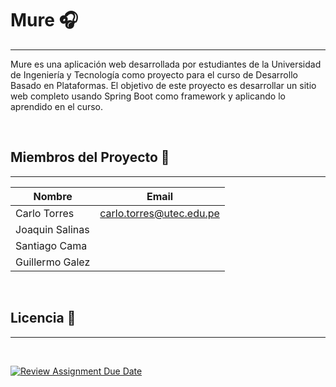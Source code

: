 # Mure 🎧
___

Mure es una aplicación web desarrollada por estudiantes de la Universidad de Ingeniería y Tecnología como proyecto para el curso de Desarrollo Basado en Plataformas.
El objetivo de este proyecto es desarrollar un sitio web completo usando Spring Boot como framework y aplicando lo aprendido en el curso.

<br>

## Miembros del Proyecto 🤝
___
| Nombre           | Email                                                               |
|------------------|---------------------------------------------------------------------|
| Carlo Torres     | [carlo.torres@utec.edu.pe](mailto:carlo.torres@utec.edu.pe)         |
| Joaquin Salinas  | [](mailto:)                                                         |
| Santiago Cama    | [](mailto:)                                                         |
| Guillermo Galez  | [](mailto:)                                                         |

<br>

## Licencia 📝
___


<br>

[![Review Assignment Due Date](https://classroom.github.com/assets/deadline-readme-button-24ddc0f5d75046c5622901739e7c5dd533143b0c8e959d652212380cedb1ea36.svg)](https://classroom.github.com/a/XbBOibGW)